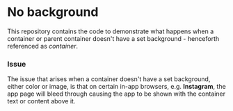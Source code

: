 # No background

This repository contains the code to demonstrate what happens when a container or parent container doesn't have a set background - henceforth referenced as *container*.

### Issue

The issue that arises when a container doesn't have a set background, either color or image, is that on certain in-app browsers, e.g. **Instagram**, the app page will bleed through causing the app to be shown with the container text or content above it.